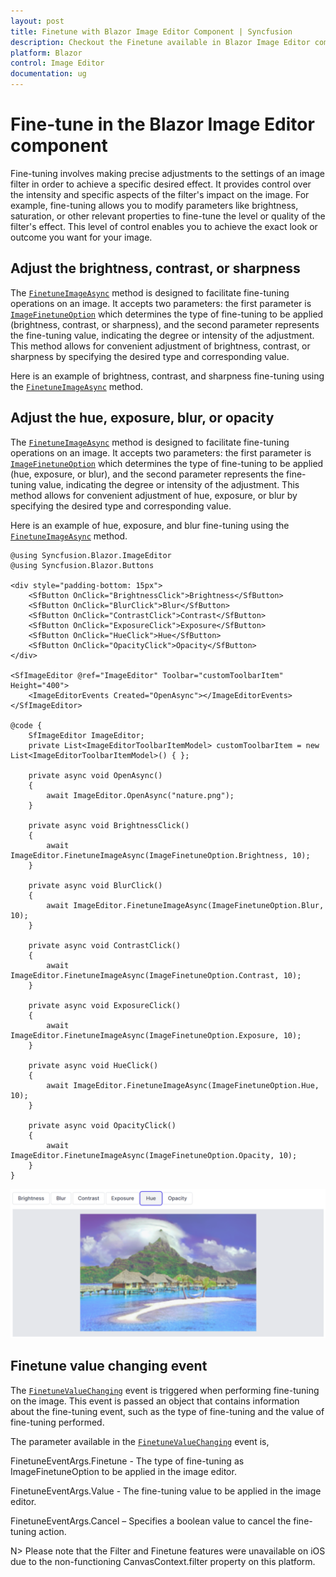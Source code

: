```yaml
---
layout: post
title: Finetune with Blazor Image Editor Component | Syncfusion
description: Checkout the Finetune available in Blazor Image Editor component in Blazor Server App and Blazor WebAssembly App.
platform: Blazor
control: Image Editor
documentation: ug
---
```


# Fine-tune in the Blazor Image Editor component

Fine-tuning involves making precise adjustments to the settings of an image filter in order to achieve a specific desired effect. It provides control over the intensity and specific aspects of the filter's impact on the image. For example, fine-tuning allows you to modify parameters like brightness, saturation, or other relevant properties to fine-tune the level or quality of the filter's effect. This level of control enables you to achieve the exact look or outcome you want for your image. 

## Adjust the brightness, contrast, or sharpness

The [`FinetuneImageAsync`](Syncfusion_Blazor_ImageEditor_SfImageEditor_FinetuneImageAsync_Syncfusion_Blazor_ImageEditor_ImageFinetuneOption_System_Int32_) method is designed to facilitate fine-tuning operations on an image. It accepts two parameters: the first parameter is [`ImageFinetuneOption`](https://help.syncfusion.com/cr/blazor/Syncfusion.Blazor.ImageEditor.ImageFinetuneOption.html) which determines the type of fine-tuning to be applied (brightness, contrast, or sharpness), and the second parameter represents the fine-tuning value, indicating the degree or intensity of the adjustment. This method allows for convenient adjustment of brightness, contrast, or sharpness by specifying the desired type and corresponding value.

Here is an example of brightness, contrast, and sharpness fine-tuning using the [`FinetuneImageAsync`](Syncfusion_Blazor_ImageEditor_SfImageEditor_FinetuneImageAsync_Syncfusion_Blazor_ImageEditor_ImageFinetuneOption_System_Int32_) method. 

## Adjust the hue, exposure, blur, or opacity

The [`FinetuneImageAsync`](Syncfusion_Blazor_ImageEditor_SfImageEditor_FinetuneImageAsync_Syncfusion_Blazor_ImageEditor_ImageFinetuneOption_System_Int32_) method is designed to facilitate fine-tuning operations on an image. It accepts two parameters: the first parameter is [`ImageFinetuneOption`](https://help.syncfusion.com/cr/blazor/Syncfusion.Blazor.ImageEditor.ImageFinetuneOption.html) which determines the type of fine-tuning to be applied (hue, exposure, or blur), and the second parameter represents the fine-tuning value, indicating the degree or intensity of the adjustment. This method allows for convenient adjustment of hue, exposure, or blur by specifying the desired type and corresponding value.

Here is an example of hue, exposure, and blur fine-tuning using the [`FinetuneImageAsync`](Syncfusion_Blazor_ImageEditor_SfImageEditor_FinetuneImageAsync_Syncfusion_Blazor_ImageEditor_ImageFinetuneOption_System_Int32_) method. 


```cshtml
@using Syncfusion.Blazor.ImageEditor
@using Syncfusion.Blazor.Buttons

<div style="padding-bottom: 15px">
    <SfButton OnClick="BrightnessClick">Brightness</SfButton>
    <SfButton OnClick="BlurClick">Blur</SfButton>
    <SfButton OnClick="ContrastClick">Contrast</SfButton>
    <SfButton OnClick="ExposureClick">Exposure</SfButton>
    <SfButton OnClick="HueClick">Hue</SfButton>
    <SfButton OnClick="OpacityClick">Opacity</SfButton>
</div>

<SfImageEditor @ref="ImageEditor" Toolbar="customToolbarItem" Height="400">
    <ImageEditorEvents Created="OpenAsync"></ImageEditorEvents>
</SfImageEditor>

@code {
    SfImageEditor ImageEditor;
    private List<ImageEditorToolbarItemModel> customToolbarItem = new List<ImageEditorToolbarItemModel>() { };

    private async void OpenAsync()
    {
        await ImageEditor.OpenAsync("nature.png");
    }

    private async void BrightnessClick()
    {
        await ImageEditor.FinetuneImageAsync(ImageFinetuneOption.Brightness, 10);
    }

    private async void BlurClick()
    {
        await ImageEditor.FinetuneImageAsync(ImageFinetuneOption.Blur, 10);
    }

    private async void ContrastClick()
    {
        await ImageEditor.FinetuneImageAsync(ImageFinetuneOption.Contrast, 10);
    }

    private async void ExposureClick()
    {
        await ImageEditor.FinetuneImageAsync(ImageFinetuneOption.Exposure, 10);
    }

    private async void HueClick()
    {
        await ImageEditor.FinetuneImageAsync(ImageFinetuneOption.Hue, 10);
    }

    private async void OpacityClick()
    {
        await ImageEditor.FinetuneImageAsync(ImageFinetuneOption.Opacity, 10);
    }
}
```

![Blazor Image Editor with Finetune an image](./images/blazor-image-editor-finetune.png)

## Finetune value changing event 

The [`FinetuneValueChanging`](https://help.syncfusion.com/cr/blazor/Syncfusion.Blazor.ImageEditor.ImageEditorEvents.html#Syncfusion_Blazor_ImageEditor_ImageEditorEvents_FinetuneValueChanging) event is triggered when performing fine-tuning on the image. This event is passed an object that contains information about the fine-tuning event, such as the type of fine-tuning and the value of fine-tuning performed. 

The parameter available in the [`FinetuneValueChanging`](https://help.syncfusion.com/cr/blazor/Syncfusion.Blazor.ImageEditor.ImageEditorEvents.html#Syncfusion_Blazor_ImageEditor_ImageEditorEvents_FinetuneValueChanging) event is, 

FinetuneEventArgs.Finetune - The type of fine-tuning as ImageFinetuneOption to be applied in the image editor. 

FinetuneEventArgs.Value - The fine-tuning value to be applied in the image editor. 

FinetuneEventArgs.Cancel – Specifies a boolean value to cancel the fine-tuning action.

N> Please note that the Filter and Finetune features were unavailable on iOS due to the non-functioning CanvasContext.filter property on this platform.